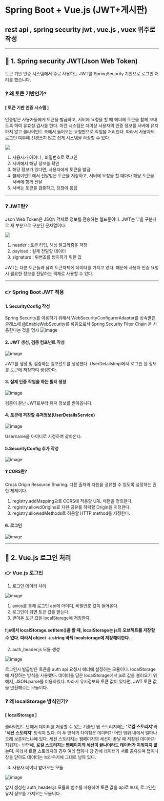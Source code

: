 # Spring Boot + Vue.js (JWT+게시판)


## rest api , spring security jwt , vue.js , vuex 위주로 작성 
<hr/>

## :pushpin: 1. Spring security JWT(Json Web Token) 
토큰 기반 인증 시스템에서 주로 사용하는 JWT를 SpringSecurity 기반으로 로그인 처리를 했습니다.

### :question: 왜 토큰 기반인가?

#### [ 토큰 기반 인증 시스템 ]
인증받은 사용자들에게 토큰을 발급하고, 서버에 요청을 할 때 헤더에 토큰을 함께 보내도록 하여 유효성 검사를 한다.
이런 시스템은 더이상 사용자의 인증 정보를 서버에 유지하지 않고 클라이언트 측에서 들어오는 요청만으로 작업을 처리한다.
따라서 사용자의 로그인 여부에 신경쓰지 않고 쉽게 시스템을 확장할 수 있다.

![](https://blog.kakaocdn.net/dn/ogoAg/btqAriyT5sY/YYt2wkEz50kKN47mLwRDXK/img.png)

1. 사용자가 아이디 , 비밀번호로 로그인
2. 서버에서 해당 정보를 확인
3. 해당 정보가 있다면, 사용자에게 토큰을 발급
4. 클레이언트에서 전달받은 토큰을 저장하고, 서버에 요청을 할 때마다 해당 토큰을 서버에 함께 전달
5. 서버는 토큰을 검증하고, 요청에 응답


<hr/>

### :question: JWT란?
Json Web Token은 JSON 객체로 정보를 전송하는 웹표준이다.
JWT는 <b>'.'</b>을 구분자로 세 부분으로 구분된 문자열이다.

![](https://blog.kakaocdn.net/dn/cmtrRL/btqAZO41bpf/6bLetr0rhyyjENyROBfAO1/img.png)

1. header : 토큰 타입, 해싱 알고리즘을 저장
2. payload : 실제 전달할 데이터
3. signature : 위변조를 방지하기 위한 값

JWT는 다른 토큰들과 달리 토큰자체에 데이터를 가지고 있다. 때문에 사용자 인증 요청시 필요한 정보를 전달하는 객체로 사용할 수 있다.

<hr/>

### :point_right: Spring Boot JWT 적용

#### 1. SecurityConfig 작성
Spring Security를 이용하기 위해서 WebSecurityConfigurerAdapter를 상속받은 클래스에 @EnableWebSecurity를 넣음으로서 Spring Security Filter Chain 을 사용한다는 것을 명시
![image](https://user-images.githubusercontent.com/66015002/116978941-581f0d00-acff-11eb-926a-3ec3a148a61c.png)

#### 2. JWT 생성, 검증 컴포넌트 작성

![image](https://user-images.githubusercontent.com/66015002/116979883-80f3d200-ad00-11eb-9478-c33398b4822b.png)

JWT를 생성 및 검증하는 컴포넌트를 생성했다. UserDetailsImpl에서 로그인 된 정보를 토큰에 저장하여 생성한다.

#### 3. 실제 인증 작업을 하는 필터 생성
![image](https://user-images.githubusercontent.com/66015002/116980838-b3ea9580-ad01-11eb-8b6a-1e5a9b059fa2.png)

검증이 끝난 JWT로부터 유저 정보를 받아옵니다.

#### 4. 토큰에 저장할 유저정보(UserDetailsService)
![image](https://user-images.githubusercontent.com/66015002/116981070-01ff9900-ad02-11eb-8190-93fc159b1a07.png)

Username을 아이디로 지정하여 찾아온다.

#### 5.SecurityConfig 추가 작성
![image](https://user-images.githubusercontent.com/66015002/116982248-86065080-ad03-11eb-8362-50d08ad50ff1.png)

#### :question: CORS란?
Cross Origin Resource Sharing. 다른 출처의 자원을 공유할 수 있도록 설정하는 권한 체제이다.
1. registry.addMapping으로 CORS에 적용할 URL 패턴을 정의한다.
2. registry.allowdOrigins로 자원 공유를 허락할 Origin을 지정한다.
3. registry.allowedMethods로 허용할 HTTP method를 지정한다. 

#### 6. 로그인
![image](https://user-images.githubusercontent.com/66015002/116983663-56f0de80-ad05-11eb-8a85-aae09feff6c7.png)

<hr/>

## :pushpin: 2. Vue.js 로그인 처리

### :point_right: Vue.js 로그인

1. 로그인 데이터 처리

![image](https://user-images.githubusercontent.com/66015002/117161677-16748c00-adfd-11eb-90ed-0548b59bc6c0.png)

1. axios를 통해 로그인 api에 아이디, 비밀번호 값이 들어온다.
2. 로그인이 되면 토큰 값을 받는다.
3. 받아온 토큰 값을 localStorage에 저장한다.

#### :exclamation:   js에서 localStorage.setItem()을 할 때, localStorage는 js의 오브젝트를 저장할 수 없다. 따라서 object -> string 바꿔 localstorage에 저장해야한다.


2. auth_header.js 모듈 생성

![image](https://user-images.githubusercontent.com/66015002/117158648-92b9a000-adfa-11eb-9d8d-960cbb96dc15.png)

로그인시 발급받은 토큰을 auth api 요청시 헤더에 설정하는 모듈이다. localStorage에 저장하는 방식을 사용했다. 데이터를 담은 localStorage에서 js로 값을 불러오기 위해서, JSON.parse를 이용하였다. 따라서 유저정보와 토큰 값이 있다면, JWT 토큰 값을 반환해주는 모듈이다.

### :question: 왜 localStorage 방식인가?

#### [ localStorage ]

클라이언트 단에서 데이터를 저장할 수 있는 기술인 웹 스토리지에는 <b>'로컬 스토리지'</b>와 <b>'세션 스토리지'</b> 방식이 있다.
이 두 방식의 차이점은 데이터가 어떤 범위 내에서 얼마나 오래 보존되느냐에 있다. 세션 스토리지는 웹페이지의 세션이 끝날 때 저장된 데이터가 지워지는 반면에, <b>로컬 스토리지는 웹페이지의 세션이 끝나더라도 데이터가 지워지지 않는다.</b> 따라서 로컬 스토리지의 경우 여러 탭이나 창 간에 데이터가 서로 공유되며 탭이나 창을 닫아도 데이터는 브라우저에 그대로 남아 있다.

3. 사용자 데이터 받아오는 모듈

![image](https://user-images.githubusercontent.com/66015002/117162789-0c9f5880-adfe-11eb-904f-a1e33ce719d5.png)
 
 앞서 생성한 auth_header.js 모듈의 함수를 사용하여 토큰 값을 api로 보내, 로그인한 유저 정보를 가져오는 모듈이다.
